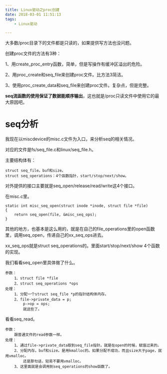 ```yaml
---
title: Linux驱动之proc创建
date: 2018-03-01 11:51:13
tags:
	- Linux驱动

---
```




大多数/proc目录下的文件都是只读的，如果提供写方法也没问题。

创建proc文件的方法有3种：

1、用create_proc_entry函数，简单，但是写操作有缓冲区溢出的危险。

2、用proc_create和seq_file来创建proc文件。比方法3简洁。

3、使用proc_create_data和seq_file来创建proc文件。复杂点，但是完整。



**seq流函数的使用保证了数据能顺序输出**，这也就是/proc只读文件中使用它的最大原因吧。



# seq分析

我现在以miscdevice的misc.c文件为入口，来分析seq的相关情况。

对应的文件是fs/seq_file.c和linux/seq_file.h。

主要结构体有：

```
struct seq_file。buf和size。
struct seq_operations：4个函数指针，start/stop/next/show。
```

对外提供的接口主要就是seq_open/release/read/write这4个接口。

在misc.c里。

```
static int misc_seq_open(struct inode *inode, struct file *file)
{
	return seq_open(file, &misc_seq_ops);
}
```

其他的地方，也基本是这么用的，就是在自己的file_operations里的open函数里，调用seq_open，传递自己的xx_seq_ops进去。

xx_seq_ops就是struct seq_operations的。里面start/stop/next/show 4个函数的实现。

我们看看seq_open里具体做了什么。

```
参数：
	1、struct file *file
	2、struct seq_operations *ops
处理：
	1、分配一个struct seq_file *p的指针结构体内存。
	2、file->private_data = p;
		p->op = ops;
		就这些了。
```

看看seq_read。

```
参数：
	跟普通文件的read参数一样。
处理：
	1、通过file->private_data取到seq_file指针。就是在open的时候，赋值过来的。
	2、分配内存。buf和size。是用kmalloc的。如果分配不成功，而且size大于page，就用vmalloc。
		还是那句话，轻易不要用vmalloc。
	3、这里面就是会调用到seq_operations的show函数了。
```

